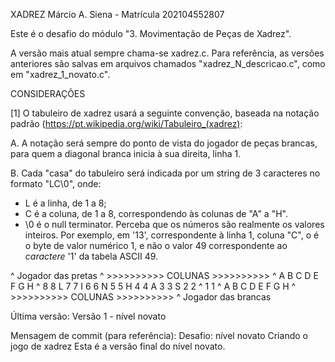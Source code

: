 XADREZ
Márcio A. Siena - Matrícula 202104552807

Este é o desafio do módulo "3. Movimentação de Peças de Xadrez".

A versão mais atual sempre chama-se xadrez.c.
Para referência, as versões anteriores são salvas em arquivos chamados "xadrez_N_descricao.c", como em "xadrez_1_novato.c".

CONSIDERAÇÕES 

[1]
O tabuleiro de xadrez usará a seguinte convenção, baseada na notação padrão
(https://pt.wikipedia.org/wiki/Tabuleiro_(xadrez):

A. A notação será sempre do ponto de vista do jogador de peças brancas, para quem a
diagonal branca inicia à sua direita, linha 1.

B. Cada "casa" do tabuleiro será indicada por um string de 3 caracteres no formato
"LC\0", onde:
- L é a linha, de 1 a 8;
- C é a coluna, de 1 a 8, correspondendo às colunas de "A" a "H".
- \0 é o null terminator.
Perceba que os números são realmente os valores inteiros. Por exemplo, em '13',
correspondente à linha 1, coluna "C", o é o byte de valor numérico 1, e não o valor 49
correspondente ao *caractere* '1' da tabela ASCII 49.

^      Jogador das pretas
^       >>>>>>>>>> COLUNAS >>>>>>>>>>
^       A   B   C   D   E   F   G   H
^    8                                 8
L    7                                 7
I    6                                 6
N    5                                 5
H    4                                 4
A    3                                 3
S    2                                 2
^    1                                 1
^       A   B   C   D   E   F   G   H
^       >>>>>>>>>> COLUNAS >>>>>>>>>>
^       Jogador das brancas


Última versão:
Versão 1 - nível novato

Mensagem de commit (para referência):
Desafio: nível novato
Criando o jogo de xadrez
Esta é a versão final do nível novato.
